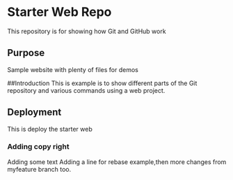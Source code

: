 
# Starter Web Repo

This repository is for showing how Git and GitHub work

## Purpose

Sample website with plenty of files for demos

##Introduction 
This is example is to show different parts of the Git repository and various commands using a web project.

## Deployment 
This is deploy the starter web

### Adding copy right
Adding some text 
Adding a line for rebase example,then more changes from myfeature branch too.
